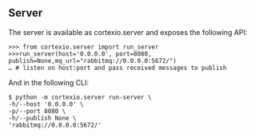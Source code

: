 ## Server

The server is available as cortexio.server and exposes the following API:

```pycon
>>> from cortexio.server import run_server
>>>run_server(host='0.0.0.0', port=8080, publish=None,mq_url="rabbitmq://0.0.0.0:5672/")
… # listen on host:port and pass received messages to publish
```

And in the following CLI:
```
$ python -m cortexio.server run-server \
-h/--host '0.0.0.0' \
-p/--port 8080 \
-h/--publish None \
'rabbitmq://0.0.0.0:5672/'
```
